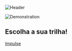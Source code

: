 ![Header](https://user-images.githubusercontent.com/92688864/167153358-4ed6b13b-4404-45c9-a381-54158db825c5.png)

![Demonstration](https://user-images.githubusercontent.com/92688864/167153385-be478fba-4b3f-433a-86b7-a7c6cf7045fc.png)

## Escolha a sua trilha!

[Impulse](https://www.notion.so/Impulse-58f2daadb8e1433894420cbc57571087)
